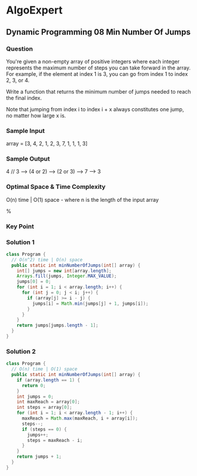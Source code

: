 # AlgoExpert

## Dynamic Programming 08 Min Number Of Jumps

### Question

You're given a non-empty array of positive integers where each integer represents the maximum number of steps you can take forward in the array. For example, if the element at index 1 is 3, you can go from index 1 to index 2, 3, or 4.

Write a function that returns the minimum number of jumps needed to reach the final index.

Note that jumping from index i to index i + x always constitutes one jump, no matter how large x is.

### Sample Input

array = [3, 4, 2, 1, 2, 3, 7, 1, 1, 1, 3]

### Sample Output

4 // 3 --> (4 or 2) --> (2 or 3) --> 7 --> 3

### Optimal Space & Time Complexity

O(n) time | O(1) space - where n is the length of the input array

%

### Key Point

### Solution 1

```java
class Program {
  // O(n^2) time | O(n) space
  public static int minNumberOfJumps(int[] array) {
    int[] jumps = new int[array.length];
    Arrays.fill(jumps, Integer.MAX_VALUE);
    jumps[0] = 0;
    for (int i = 1; i < array.length; i++) {
      for (int j = 0; j < i; j++) {
        if (array[j] >= i - j) {
          jumps[i] = Math.min(jumps[j] + 1, jumps[i]);
        }
      }
    }
    return jumps[jumps.length - 1];
  }
}

```

### Solution 2

```java
class Program {
  // O(n) time | O(1) space
  public static int minNumberOfJumps(int[] array) {
    if (array.length == 1) {
      return 0;
    }
    int jumps = 0;
    int maxReach = array[0];
    int steps = array[0];
    for (int i = 1; i < array.length - 1; i++) {
      maxReach = Math.max(maxReach, i + array[i]);
      steps--;
      if (steps == 0) {
        jumps++;
        steps = maxReach - i;
      }
    }
    return jumps + 1;
  }
}
```
